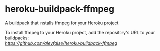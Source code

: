 # heroku-buildpack-ffmpeg
A buildpack that installs ffmpeg for your Heroku project  

To install ffmpeg to your Heroku project, add the repository's URL to your buildpacks:  
*https://github.com/alevfalse/heroku-buildpack-ffmpeg*
